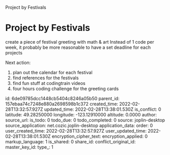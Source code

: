 Project by Festivals

# Project by Festivals
create a piece of festival greeting with math & art
Instead of 1 code per week, it probably be more reasonable to have a set deadline for each projects

Next action:
1. plan out the calendar for each festival
2. find references for the festivals
3. find fun stuff at codingtrain videos
4. four hours coding challenge for the greeting cards

id: 6de09785dcc1448cb5404c8246a05b50
parent_id: 157ebaa74c7248e880a2698598b1c372
created_time: 2022-02-28T13:32:57.927Z
updated_time: 2022-02-28T13:38:01.530Z
is_conflict: 0
latitude: 49.28250000
longitude: -123.12910000
altitude: 0.0000
author: 
source_url: 
is_todo: 0
todo_due: 0
todo_completed: 0
source: joplin-desktop
source_application: net.cozic.joplin-desktop
application_data: 
order: 0
user_created_time: 2022-02-28T13:32:57.927Z
user_updated_time: 2022-02-28T13:38:01.530Z
encryption_cipher_text: 
encryption_applied: 0
markup_language: 1
is_shared: 0
share_id: 
conflict_original_id: 
master_key_id: 
type_: 1